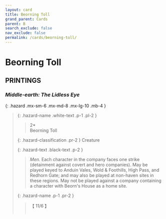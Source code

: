 ```yaml
---
layout: card
title: Beorning Toll
grand_parent: Cards
parent: B
search_exclude: false
nav_exclude: false
permalink: /cards/beorning-toll/
---
```


# Beorning Toll


## PRINTINGS


### _Middle-earth: The Lidless Eye_

{: .hazard .mx-sm-6 .mx-md-8 .mx-lg-10 .mb-4 }
> {: .hazard-name .white-text .p-1 .pl-2 }
> > <div class="hazard-mp">2*</div>
> > <div class="card-name">Beorning Toll</div>
>
> {: .hazard-classification .pr-2 }
> Creature
>
> {: .hazard-text .black-text .p-2 }
> > _Men._ Each character in the company faces one strike (detainment against covert and hero companies). May be played keyed to Anduin Vales, Wold & Foothills, High Pass, and Redhorn Gate; and may also be played at non-haven sites in these regions. May not be played against a company containing a character with Beorn's House as a home site.  
>
> {: .hazard-name .p-1 .pr-2 }
> > <div class="card-shield">【 11/6 】</div>
> > <div class="card-corruption">&nbsp;</div>


